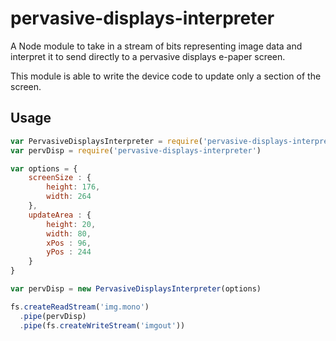 pervasive-displays-interpreter
==============================

A Node module to take in a stream of bits representing image data and interpret it to send directly to a pervasive displays e-paper screen.

This module is able to write the device code to update only a section of the screen.

## Usage

```js
var PervasiveDisplaysInterpreter = require('pervasive-displays-interpreter')
var pervDisp = require('pervasive-displays-interpreter')

var options = {
	screenSize : {
		height: 176,
		width: 264
	},
	updateArea : {
		height: 20,
		width: 80,
		xPos : 96,
		yPos : 244
	}
}

var pervDisp = new PervasiveDisplaysInterpreter(options)

fs.createReadStream('img.mono')
  .pipe(pervDisp)
  .pipe(fs.createWriteStream('imgout'))
```
